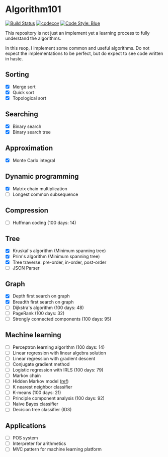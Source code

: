 # Algorithm101

[![Build Status](https://travis-ci.com/foldfelis/Algorithm101.svg?token=sCvSBz8RcnVXPVQx1yrZ&branch=master)](https://travis-ci.com/foldfelis/Algorithm101)
[![codecov](https://codecov.io/gh/foldfelis/Algorithm101/branch/master/graph/badge.svg?token=PBJZ4JLZ1H)](https://codecov.io/gh/foldfelis/Algorithm101)
[![Code Style: Blue](https://img.shields.io/badge/code%20style-blue-4495d1.svg)](https://github.com/invenia/BlueStyle)

This repository is not just an implement yet a learning process to fully understand the algorithms.

In this reop, I implement some common and useful algorithms. Do not expect the implementations to be perfect, but do expect to see code written in haste.

## Sorting

- [x] Merge sort
- [x] Quick sort
- [x] Topological sort

## Searching

- [x] Binary search
- [x] Binary search tree

## Approximation

- [x] Monte Carlo integral

## Dynamic programming

- [x] Matrix chain multiplication
- [ ] Longest common subsequence

## Compression

- [ ] Huffman coding (100 days: 14)

## Tree

- [x] Kruskal's algorithm (Minimum spanning tree)
- [x] Prim's algorithm (Minimum spanning tree)
- [x] Tree traverse: pre-order, in-order, post-order
- [ ] JSON Parser

## Graph

- [x] Depth first search on graph
- [x] Breadth first search on graph
- [ ] Dijkstra's algorithm (100 days: 48)
- [ ] PageRank (100 days: 32)
- [ ] Strongly connected components (100 days: 95)

## Machine learning

- [ ] Perceptron learning algorithm (100 days: 14)
- [ ] Linear regression with linear algebra solution
- [ ] Linear regression with gradient descent
- [ ] Conjugate gradient method
- [ ] Logistic regression with IRLS (100 days: 79)
- [ ] Markov chain
- [ ] Hidden Markov model ([ref](http://www.csie.ntnu.edu.tw/~u91029/HiddenMarkovModel.html#2))
- [ ] K nearest neighbor classifier
- [ ] K-means (100 days: 21)
- [ ] Principle component analysis (100 days: 92)
- [ ] Naive Bayes classifier
- [ ] Decision tree classifier (ID3)

## Applications

- [ ] POS system
- [ ] Interpreter for arithmetics
- [ ] MVC pattern for machine learning platform
